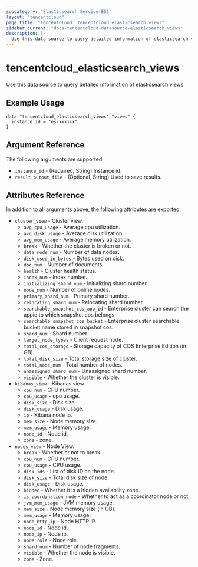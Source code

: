 ```yaml
---
subcategory: "Elasticsearch Service(ES)"
layout: "tencentcloud"
page_title: "TencentCloud: tencentcloud_elasticsearch_views"
sidebar_current: "docs-tencentcloud-datasource-elasticsearch_views"
description: |-
  Use this data source to query detailed information of elasticsearch views
---
```


# tencentcloud_elasticsearch_views

Use this data source to query detailed information of elasticsearch views

## Example Usage

```hcl
data "tencentcloud_elasticsearch_views" "views" {
  instance_id = "es-xxxxxx"
}
```

## Argument Reference

The following arguments are supported:

* `instance_id` - (Required, String) Instance id.
* `result_output_file` - (Optional, String) Used to save results.

## Attributes Reference

In addition to all arguments above, the following attributes are exported:

* `cluster_view` - Cluster view.
  * `avg_cpu_usage` - Average cpu utilization.
  * `avg_disk_usage` - Average disk utilization.
  * `avg_mem_usage` - Average memory utilization.
  * `break` - Whether the cluster is broken or not.
  * `data_node_num` - Number of data nodes.
  * `disk_used_in_bytes` - Bytes used on disk.
  * `doc_num` - Number of documents.
  * `health` - Cluster health status.
  * `index_num` - Index number.
  * `initializing_shard_num` - Initializing shard number.
  * `node_num` - Number of online nodes.
  * `primary_shard_num` - Primary shard number.
  * `relocating_shard_num` - Relocating shard number.
  * `searchable_snapshot_cos_app_id` - Enterprise cluster can search the appid to which snapshot cos belongs.
  * `searchable_snapshot_cos_bucket` - Enterprise cluster searchable bucket name stored in snapshot cos.
  * `shard_num` - Shard number.
  * `target_node_types` - Client request node.
  * `total_cos_storage` - Storage capacity of COS Enterprise Edition (in GB).
  * `total_disk_size` - Total storage size of cluster.
  * `total_node_num` - Total number of nodes.
  * `unassigned_shard_num` - Unassigned shard number.
  * `visible` - Whether the cluster is visible.
* `kibanas_view` - Kibanas view.
  * `cpu_num` - CPU number.
  * `cpu_usage` - cpu usage.
  * `disk_size` - Disk size.
  * `disk_usage` - Disk usage.
  * `ip` - Kibana node ip.
  * `mem_size` - Node memory size.
  * `mem_usage` - Memory usage.
  * `node_id` - Node id.
  * `zone` - zone.
* `nodes_view` - Node View.
  * `break` - Whether or not to break.
  * `cpu_num` - CPU number.
  * `cpu_usage` - CPU usage.
  * `disk_ids` - List of disk ID on the node.
  * `disk_size` - Total disk size of node.
  * `disk_usage` - Disk usage.
  * `hidden` - Whether it is a hidden availability zone.
  * `is_coordination_node` - Whether to act as a coordinator node or not.
  * `jvm_mem_usage` - JVM memory usage.
  * `mem_size` - Node memory size (in GB).
  * `mem_usage` - Memory usage.
  * `node_http_ip` - Node HTTP IP.
  * `node_id` - Node id.
  * `node_ip` - Node ip.
  * `node_role` - Node role.
  * `shard_num` - Number of node fragments.
  * `visible` - Whether the node is visible.
  * `zone` - Zone.




